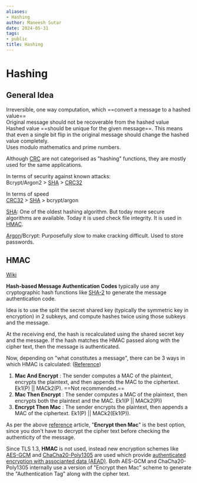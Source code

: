 ```yaml
---
aliases:
- Hashing
author: Maneesh Sutar
date: 2024-05-31
tags:
- public
title: Hashing
---
```


# Hashing

## General Idea

Irreversible, one way computation, which ==convert a message to a hashed value==  
Original message should not be recoverable from the hashed value  
Hashed value ==should be unique for the given message==. This means that even a single bit flip in the original message should change the hashed value completely.  
Uses modulo mathematics and prime numbers.

Although [CRC](crc.md) are not categorised as "hashing" functions, they are mostly used for the same applications.

In terms of security against known attacks:  
Bcrypt/Argon2 > [SHA](sha.md) > [CRC32](crc.md)

In terms of speed  
[CRC32](crc.md) > [SHA](sha.md) > bcrypt/argon

[SHA](sha.md): One of the oldest hashing algorithm. But today more secure algorithms are available. Today it is used check file integrity. It is used in [HMAC](#hmac).

[Argon](https://en.wikipedia.org/wiki/Argon2)/Bcrypt: Purposefully slow to make cracking difficult. Used to store passwords.

## HMAC

[Wiki](https://en.wikipedia.org/wiki/HMAC)

**Hash-based Message Authentication Codes** typically use any cryptographic hash functions like [SHA-2](sha.md) to generate the message authentication code.

Idea is to use the split the secret shared key (typically the symmetric key in encryption) in 2 subkeys, and compute hashes twice using those subkeys and the message.

At the receiving end, the hash is recalculated using the shared secret key and the message. If the hash matches the HMAC passed along with the cipher text, then the message is authenticated.

Now, depending on "what constitutes a message", there can be 3 ways in which HMAC is calculated: ([Reference](https://moxie.org/2011/12/13/the-cryptographic-doom-principle.html))

1. **Mac And Encrypt** : The sender computes a MAC of the plaintext, encrypts the plaintext, and then appends the MAC to the ciphertext. Ek1(P) || MACk2(P). ==Not recommended.==
1. **Mac Then Encrypt** : The sender computes a MAC of the plaintext, then encrypts both the plaintext and the MAC. Ek1(P || MACk2(P))
1. **Encrypt Then Mac** : The sender encrypts the plaintext, then appends a MAC of the ciphertext. Ek1(P) || MACk2(Ek1(P)).

As per the above [reference](https://moxie.org/2011/12/13/the-cryptographic-doom-principle.html) article, "**Encrypt then Mac**" is the best option, since you don't have to decrypt the cipher text before checking the authenticity of the message.

Since TLS 1.3, **HMAC** is not used, instead new encryption schemes like [AES-GCM](aes.md#AES-GCM) and [ChaCha20-Poly1305](chacha.md) are used which provide [authenticated encryption with associanted data (AEAD)](https://en.wikipedia.org/wiki/Authenticated_encryption#Authenticated_encryption_with_associated_data). Both AES-GCM and ChaCha20-Poly1305 internally use a version of "Encrypt then Mac" scheme to generate the "Authentication Tag" along with the cipher text.
